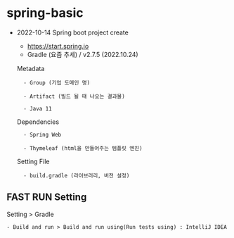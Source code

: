 # spring-basic

* 2022-10-14
    Spring boot project create 
    - https://start.spring.io
    - Gradle (요즘 추세) / v2.7.5 (2022.10.24) 

    Metadata
	
        - Group (기업 도메인 명)
		
        - Artifact (빌드 될 때 나오는 결과물)
		
        - Java 11 

    Dependencies
	
        - Spring Web 
		
        - Thymeleaf (html을 만들어주는 템플릿 엔진)
        

    Setting File
	
        - build.gradle (라이브러리, 버전 설정)


## FAST RUN Setting
Setting > Gradle

    - Build and run > Build and run using(Run tests using) : IntelliJ IDEA 

